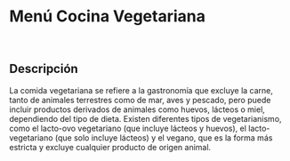 # Menú Cocina Vegetariana
​
## Descripción
La comida vegetariana se refiere a la gastronomía que excluye la carne, tanto de animales terrestres como de mar, aves y pescado, pero puede incluir productos derivados de animales como huevos, lácteos o miel, dependiendo del tipo de dieta. Existen diferentes tipos de vegetarianismo, como el lacto-ovo vegetariano (que incluye lácteos y huevos), el lacto-vegetariano (que solo incluye lácteos) y el vegano, que es la forma más estricta y excluye cualquier producto de origen animal. 
